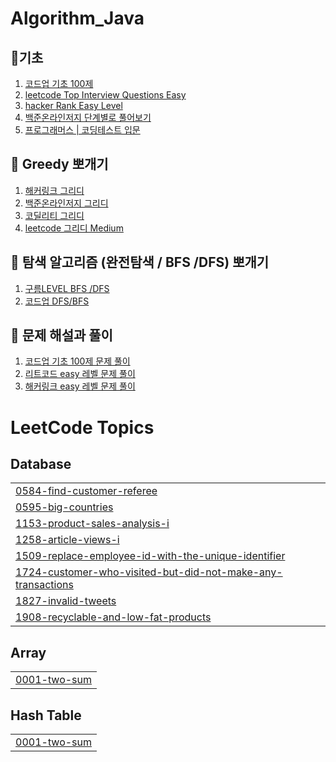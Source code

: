 # Algorithm_Java

## 🌊기초
1. [코드업 기초 100제](https://codeup.kr/problemsetsol.php?psid=23)
1. [leetcode Top Interview Questions Easy](https://leetcode.com/problem-list/top-interview-questions/?difficulty=EASY&page=1)
3. [hacker Rank Easy Level](https://www.hackerrank.com/domains/algorithms?filters%5Bdifficulty%5D%5B%5D=easy)
4. [백준온라인저지 단계별로 풀어보기](https://www.acmicpc.net/step)
5. [프로그래머스 | 코딩테스트 입문](https://school.programmers.co.kr/learn/challenges/beginner?order=recent)


## 🌊 Greedy 뽀개기
1. [해커링크 그리디](https://www.hackerrank.com/domains/algorithms?filters%5Bdifficulty%5D%5B%5D=easy&filters%5Bsubdomains%5D%5B%5D=greedy)
1. [백준온라인저지 그리디](https://www.acmicpc.net/problemset?search=greedy)
1. [코딜리티 그리디](https://app.codility.com/programmers/lessons/16-greedy_algorithms/)
1. [leetcode 그리디 Medium](https://leetcode.com/problemset/all/?difficulty=Medium&topicSlugs=greedy)


## 🌊 탐색 알고리즘 (완전탐색 / BFS /DFS) 뽀개기
1. [구름LEVEL BFS /DFS](https://level.goorm.io/l/official/algorithm/dfsBfs)
1. [코드업 DFS/BFS](https://codeup.kr/problemsetsol.php?psid=3)


## 🌊 문제 해설과 풀이
1. [코드업 기초 100제 문제 풀이](https://sowon-dev.github.io/tags/Codeup100/)
1. [리트코드 easy 레벨 문제 풀이](https://sowon-dev.github.io/tags/Leetcode/)
1. [해커링크 easy 레벨 문제 풀이](https://sowon-dev.github.io/tags/Hackerrank/)

<!---LeetCode Topics Start-->
# LeetCode Topics
## Database
|  |
| ------- |
| [0584-find-customer-referee](https://github.com/kim-soohyeon/Algorithm_Java/tree/master/0584-find-customer-referee) |
| [0595-big-countries](https://github.com/kim-soohyeon/Algorithm_Java/tree/master/0595-big-countries) |
| [1153-product-sales-analysis-i](https://github.com/kim-soohyeon/Algorithm_Java/tree/master/1153-product-sales-analysis-i) |
| [1258-article-views-i](https://github.com/kim-soohyeon/Algorithm_Java/tree/master/1258-article-views-i) |
| [1509-replace-employee-id-with-the-unique-identifier](https://github.com/kim-soohyeon/Algorithm_Java/tree/master/1509-replace-employee-id-with-the-unique-identifier) |
| [1724-customer-who-visited-but-did-not-make-any-transactions](https://github.com/kim-soohyeon/Algorithm_Java/tree/master/1724-customer-who-visited-but-did-not-make-any-transactions) |
| [1827-invalid-tweets](https://github.com/kim-soohyeon/Algorithm_Java/tree/master/1827-invalid-tweets) |
| [1908-recyclable-and-low-fat-products](https://github.com/kim-soohyeon/Algorithm_Java/tree/master/1908-recyclable-and-low-fat-products) |
## Array
|  |
| ------- |
| [0001-two-sum](https://github.com/kim-soohyeon/Algorithm_Java/tree/master/0001-two-sum) |
## Hash Table
|  |
| ------- |
| [0001-two-sum](https://github.com/kim-soohyeon/Algorithm_Java/tree/master/0001-two-sum) |
<!---LeetCode Topics End-->